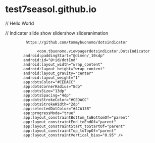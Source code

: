 # test7seasol.github.io

            
// Hello World

// Indicater slide show slidershow slideranimation

             https://github.com/tommybuonomo/dotsindicator

                  <com.tbuonomo.viewpagerdotsindicator.DotsIndicator
            android:paddingStart="@dimen/_10sdp"
            android:id="@+id/dotInd"
            android:layout_width="wrap_content"
            android:layout_height="wrap_content"
            android:layout_gravity="center"
            android:layout_weight="1"
            app:dotsColor="#CEDACC"
            app:dotsCornerRadius="8dp"
            app:dotsSize="13dp"
            app:dotsSpacing="4dp"
            app:dotsStrokeColor="#CEDACC"
            app:dotsStrokeWidth="2dp"
            app:selectedDotColor="#4CA13B"
            app:progressMode="true"
            app:layout_constraintBottom_toBottomOf="parent"
            app:layout_constraintEnd_toEndOf="parent"
            app:layout_constraintStart_toStartOf="parent"
            app:layout_constraintTop_toTopOf="parent"
            app:layout_constraintVertical_bias="0.95" />

            

